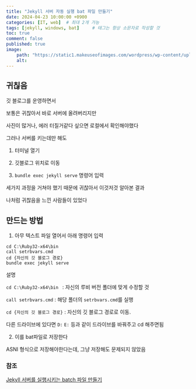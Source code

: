 ```yaml
---
title: "Jekyll 서버 자동 실행 bat 파일 만들기"
date: 2024-04-23 10:00:00 +0900
categories: [IT, web]  # 최대 2개 가능
tags: [jekyll, windows, bat]     # 태그는 항상 소문자로 작성할 것
toc: true
comment: false
published: true
image:
    path: "https://static1.makeuseofimages.com/wordpress/wp-content/uploads/2015/06/windows-batch-files.jpg"
    alt: 
---
```


## 귀칞음

깃 블로그를 운영하면서

보통은 귀찮아서 바로 서버에 올려버리지만

사진이 많거나, 에러 터질거같다 싶으면 로컬에서 확인해야했다

그러나 서버를 키는데만 해도

1. 터미널 열기

2. 깃블로그 위치로 이동

3. `bundle exec jekyll serve` 명령어 입력

세가지 과정을 거쳐야 했기 때문에 귀찮아서 이것저것 알아본 결과

나처럼 귀찮음을 느낀 사람들이 있었다

## 만드는 방법

1. 아무 텍스트 파일 열어서 아래 명령어 입력 
```
cd C:\Ruby32-x64\bin 
call setrbvars.cmd
cd {자신의 깃 블로그 경로}
bundle exec jekyll serve
```
설명

`cd C:\Ruby32-x64\bin ` : 자신의 루비 버전 폴더에 맞게 수정할 것

`call setrbvars.cmd` : 해당 폴더의 `setrbvars.cmd`를 실행

`cd {자신의 깃 블로그 경로}` : 자신의 깃 블로그 경로로 이동.    

다른 드라이브에 있다면 `D:` `E:` 등과 같이 드라이브를 바꿔주고 cd 해주면됨

2. 이를 bat파일로 저장한다

ASNI 형식으로 저장해야한다는데, 그냥 저장해도 문제되지 않았음

### 참조

[Jekyll 서버를 실행시키는 batch 파일 만들기](https://wormwlrm.github.io/2018/08/13/How-to-make-a-batch-file-to-run-Jekyll-server.html)